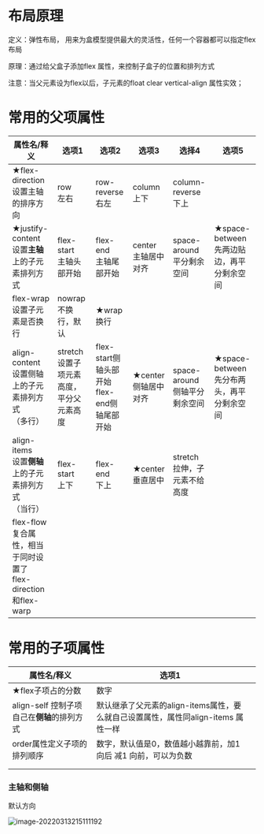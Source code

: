 # 布局原理

定义：弹性布局， 用来为盒模型提供最大的灵活性，任何一个容器都可以指定flex布局

原理：通过给父盒子添加flex 属性，来控制子盒子的位置和排列方式

注意：当父元素设为flex以后，子元素的float  clear vertical-align 属性实效；



# 常用的父项属性

| 属性名/释义                                                  | 选项1                                         | 选项2                                            | 选项3                     | 选择4                              | 选项5                                          |
| ------------------------------------------------------------ | --------------------------------------------- | ------------------------------------------------ | ------------------------- | ---------------------------------- | ---------------------------------------------- |
| ★flex-direction<br />设置主轴的排序方向                      | row<br />左右                                 | row-reverse<br />右左                            | column<br />上下          | column-reverse<br />下上           |                                                |
| ★justify-content<br />设置**主轴**上的子元素排列方式         | flex-start<br />主轴头部开始                  | flex-end<br />主轴尾部开始                       | center<br />主轴居中对齐  | space-around<br />平分剩余空间     | ★space-between<br />先两边贴边，再平分剩余空间 |
| flex-wrap<br />设置子元素是否换行                            | nowrap<br />不换行，默认                      | ★wrap换行                                        |                           |                                    |                                                |
| align-content<br />设置侧轴上的子元素排列方式<br />（多行）  | stretch<br />设置子项元素高度，平分父元素高度 | flex-start侧轴头部开始<br />flex-end侧轴尾部开始 | ★center<br />侧轴居中对齐 | space-around<br />侧轴平分剩余空间 | ★space-between<br />先分布两头，再平分剩余空间 |
| align-items<br />设置**侧轴**上的子元素排列方式<br />（当行） | flex-start<br />上下                          | flex-end<br />下上                               | ★center<br />垂直居中     | stretch<br />拉伸，子元素不给高度  |                                                |
| flex-flow<br />复合属性，相当于同时设置了<br />flex-direction和flex-warp |                                               |                                                  |                           |                                    |                                                |

# 常用的子项属性

| 属性名/释义                                 | 选项1                                                        |      |
| ------------------------------------------- | ------------------------------------------------------------ | ---- |
| ★flex子项占的分数                           | 数字                                                         |      |
| align-self 控制子项自己在**侧轴**的排列方式 | 默认继承了父元素的align-items属性，要么就自己设置属性，属性同align-items 属性一样 |      |
| order属性定义子项的排列顺序                 | 数字，默认值是0，数值越小越靠前，加1向后 减1 向前，可以为负数 |      |
|                                             |                                                              |      |
|                                             |                                                              |      |



### 主轴和侧轴

默认方向

![image-20220313215111192](https://chenjing-oss.oss-cn-hangzhou.aliyuncs.com/typora/image-20220313215111192.png)

